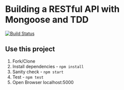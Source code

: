 # Building a RESTful API with Mongoose and TDD

[![Build Status](https://travis-ci.org/khairultp/nodejs-rest-api-tdd.svg?branch=master)](https://travis-ci.org/khairultp/nodejs-rest-api-tdd)

## Use this project

1. Fork/Clone
2. Install dependencies - `npm install`
3. Sanity check - `npm start`
4. Test - `npm test`
5. Open Browser localhost:5000